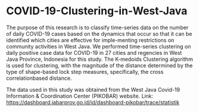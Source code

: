 # COVID-19-Clustering-in-West-Java
The purpose of this research is to classify time-series data on the number of daily COVID-19 cases based on the dynamics that occur so that it can be identified which cities are effective for imple-menting restrictions on community activities in West Java. We performed time-series clustering on daily positive case data for COVID-19 in 27 cities and regencies in West Java Province, Indonesia for this study. The K-medoids Clustering algorithm is used for clustering, with the magnitude of the distance determined by the type of shape-based lock step measures, specifically, the cross correlationbased distance. 

The data used in this study was obtained from the West Java Covid-19 Information & Coordination Center (PIKOBAR) website.
Link: https://dashboard.jabarprov.go.id/id/dashboard-pikobar/trace/statistik
